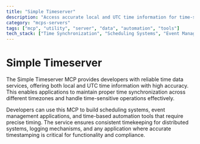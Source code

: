 ```yaml
---
title: "Simple Timeserver"
description: "Access accurate local and UTC time information for time-sensitive applications and scheduling systems."
category: "mcps-servers"
tags: ["mcp", "utility", "server", "data", "automation", "tools"]
tech_stack: ["Time Synchronization", "Scheduling Systems", "Event Management", "Distributed Systems", "Logging"]
---
```


# Simple Timeserver

The Simple Timeserver MCP provides developers with reliable time data services, offering both local and UTC time information with high accuracy. This enables applications to maintain proper time synchronization across different timezones and handle time-sensitive operations effectively.

Developers can use this MCP to build scheduling systems, event management applications, and time-based automation tools that require precise timing. The service ensures consistent timekeeping for distributed systems, logging mechanisms, and any application where accurate timestamping is critical for functionality and compliance.
